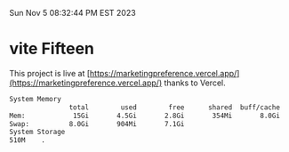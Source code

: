 Sun Nov  5 08:32:44 PM EST 2023

# vite Fifteen


This project is live at [https://marketingpreference.vercel.app/](https://marketingpreference.vercel.app/) thanks to Vercel.

```bash
System Memory
               total        used        free      shared  buff/cache   available
Mem:            15Gi       4.5Gi       2.8Gi       354Mi       8.0Gi        10Gi
Swap:          8.0Gi       904Mi       7.1Gi
System Storage
510M	.
